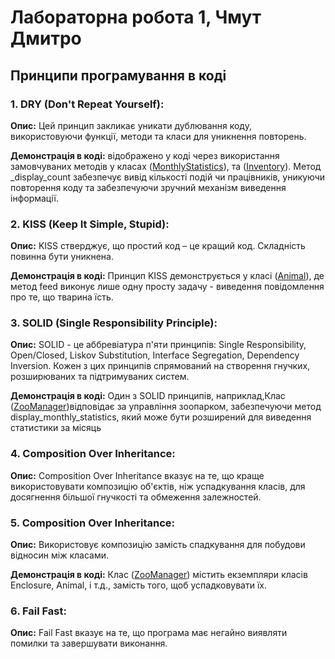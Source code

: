 # Лабораторна робота 1, Чмут Дмитро

## Принципи програмування в коді

### 1. DRY (Don't Repeat Yourself):
**Опис:**
Цей принцип закликає уникати дублювання коду, використовуючи функції, методи та класи для уникнення повторень.

**Демонстрація в коді:**
відображено у коді через використання замовчуваних методів у класах ([MonthlyStatistics](https://gitlab.com/2022-2026/ipz-22-4/chmut-dmitro/softwaredesign/-/blob/main/lab-1/zoo_classes.py#L44)), та ([Inventory](https://gitlab.com/2022-2026/ipz-22-4/chmut-dmitro/softwaredesign/-/blob/main/lab-1/zoo_classes.py#L101)). Метод _display_count забезпечує вивід кількості подій чи працівників, уникуючи повторення коду та забезпечуючи зручний механізм виведення інформації.

### 2. KISS (Keep It Simple, Stupid):

**Опис:**
KISS стверджує, що простий код – це кращий код. Складність повинна бути уникнена.

**Демонстрація в коді:**
Принцип KISS демонструється у класі ([Animal](https://gitlab.com/2022-2026/ipz-22-4/chmut-dmitro/softwaredesign/-/blob/main/lab-1/zoo_classes.py#L61)), де метод feed виконує лише одну просту задачу - виведення повідомлення про те, що тварина їсть.

### 3. SOLID (Single Responsibility Principle):

**Опис:**
SOLID - це аббревіатура п'яти принципів: Single Responsibility, Open/Closed, Liskov Substitution, Interface Segregation, Dependency Inversion. Кожен з цих принципів спрямований на створення гнучких, розширюваних та підтримуваних систем.

**Демонстрація в коді:**
Один з SOLID принципів, наприклад,Клас ([ZooManager](https://gitlab.com/2022-2026/ipz-22-4/chmut-dmitro/softwaredesign/-/blob/main/lab-1/zoo_classes.py#L29))відповідає за управління зоопарком, забезпечуючи метод display_monthly_statistics, який може бути розширений для виведення статистики за місяць

### 4. Composition Over Inheritance:

**Опис:**
Composition Over Inheritance вказує на те, що краще використовувати композицію об'єктів, ніж успадкування класів, для досягнення більшої гнучкості та обмеження залежностей.

### 5. Composition Over Inheritance:

**Опис:**
Використовує композицію замість спадкування для побудови відносин між класами.

**Демонстрація в коді:**
Клас ([ZooManager](https://gitlab.com/2022-2026/ipz-22-4/chmut-dmitro/softwaredesign/-/blob/main/lab-1/zoo_classes.py#L1)) містить екземпляри класів Enclosure, Animal, і т.д., замість того, щоб успадковувати їх.

### 6. Fail Fast:

**Опис:**
Fail Fast вказує на те, що програма має негайно виявляти помилки та завершувати виконання.


